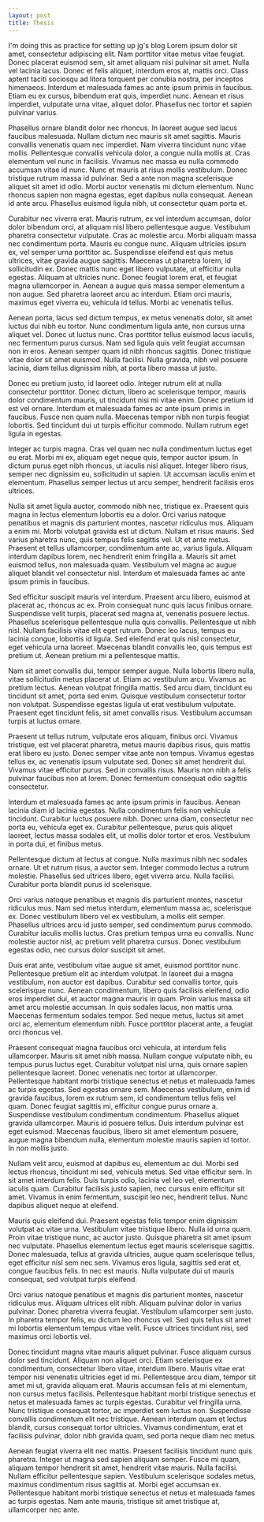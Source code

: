 ```yaml
---
layout: post
title: Thesis
---
```

I'm doing this as practice for setting up jg's blog
Lorem ipsum dolor sit amet, consectetur adipiscing elit. Nam porttitor vitae metus vitae feugiat. Donec placerat euismod sem, sit amet aliquam nisi pulvinar sit amet. Nulla vel lacinia lacus. Donec et felis aliquet, interdum eros at, mattis orci. Class aptent taciti sociosqu ad litora torquent per conubia nostra, per inceptos himenaeos. Interdum et malesuada fames ac ante ipsum primis in faucibus. Etiam eu ex cursus, bibendum erat quis, imperdiet nunc. Aenean et risus imperdiet, vulputate urna vitae, aliquet dolor. Phasellus nec tortor et sapien pulvinar varius.

Phasellus ornare blandit dolor nec rhoncus. In laoreet augue sed lacus faucibus malesuada. Nullam dictum nec mauris sit amet sagittis. Mauris convallis venenatis quam nec imperdiet. Nam viverra tincidunt nunc vitae mollis. Pellentesque convallis vehicula dolor, a congue nulla mollis at. Cras elementum vel nunc in facilisis. Vivamus nec massa eu nulla commodo accumsan vitae id nunc. Nunc et mauris at risus mollis vestibulum. Donec tristique rutrum massa id pulvinar. Sed a ante non magna scelerisque aliquet sit amet id odio. Morbi auctor venenatis mi dictum elementum. Nunc rhoncus sapien non magna egestas, eget dapibus nulla consequat. Aenean id ante arcu. Phasellus euismod ligula nibh, ut consectetur quam porta et.

Curabitur nec viverra erat. Mauris rutrum, ex vel interdum accumsan, dolor dolor bibendum orci, at aliquam nisl libero pellentesque augue. Vestibulum pharetra consectetur vulputate. Cras ac molestie arcu. Morbi aliquam massa nec condimentum porta. Mauris eu congue nunc. Aliquam ultricies ipsum ex, vel semper urna porttitor ac. Suspendisse eleifend est quis metus ultrices, vitae gravida augue sagittis. Maecenas ut pharetra lorem, id sollicitudin ex. Donec mattis nunc eget libero vulputate, ut efficitur nulla egestas. Aliquam at ultricies nunc. Donec feugiat lorem erat, et feugiat magna ullamcorper in. Aenean a augue quis massa semper elementum a non augue. Sed pharetra laoreet arcu ac interdum. Etiam orci mauris, maximus eget viverra eu, vehicula id tellus. Morbi ac venenatis tellus.

Aenean porta, lacus sed dictum tempus, ex metus venenatis dolor, sit amet luctus dui nibh eu tortor. Nunc condimentum ligula ante, non cursus urna aliquet vel. Donec ut luctus nunc. Cras porttitor tellus euismod lacus iaculis, nec fermentum purus cursus. Nam sed ligula quis velit feugiat accumsan non in eros. Aenean semper quam id nibh rhoncus sagittis. Donec tristique vitae dolor sit amet euismod. Nulla facilisi. Nulla gravida, nibh vel posuere lacinia, diam tellus dignissim nibh, at porta libero massa ut justo.

Donec eu pretium justo, id laoreet odio. Integer rutrum elit at nulla consectetur porttitor. Donec dictum, libero ac scelerisque tempor, mauris dolor condimentum mauris, ut tincidunt nisi mi vitae enim. Donec pretium id est vel ornare. Interdum et malesuada fames ac ante ipsum primis in faucibus. Fusce non quam nulla. Maecenas tempor nibh non turpis feugiat lobortis. Sed tincidunt dui ut turpis efficitur commodo. Nullam rutrum eget ligula in egestas.

Integer ac turpis magna. Cras vel quam nec nulla condimentum luctus eget eu erat. Morbi mi ex, aliquam eget neque quis, tempor auctor ipsum. In dictum purus eget nibh rhoncus, ut iaculis nisl aliquet. Integer libero risus, semper nec dignissim eu, sollicitudin ut sapien. Ut accumsan iaculis enim et elementum. Phasellus semper lectus ut arcu semper, hendrerit facilisis eros ultrices.

Nulla sit amet ligula auctor, commodo nibh nec, tristique ex. Praesent quis magna in lectus elementum lobortis eu a dolor. Orci varius natoque penatibus et magnis dis parturient montes, nascetur ridiculus mus. Aliquam a enim mi. Morbi volutpat gravida est ut dictum. Nullam et risus mauris. Sed varius pharetra nunc, quis tempus felis sagittis vel. Ut et ante metus. Praesent et tellus ullamcorper, condimentum ante ac, varius ligula. Aliquam interdum dapibus lorem, nec hendrerit enim fringilla a. Mauris sit amet euismod tellus, non malesuada quam. Vestibulum vel magna ac augue aliquet blandit vel consectetur nisl. Interdum et malesuada fames ac ante ipsum primis in faucibus.

Sed efficitur suscipit mauris vel interdum. Praesent arcu libero, euismod at placerat ac, rhoncus ac ex. Proin consequat nunc quis lacus finibus ornare. Suspendisse velit turpis, placerat sed magna at, venenatis posuere lectus. Phasellus scelerisque pellentesque nulla quis convallis. Pellentesque ut nibh nisl. Nullam facilisis vitae elit eget rutrum. Donec leo lacus, tempus eu lacinia congue, lobortis id ligula. Sed eleifend erat quis nisl consectetur, eget vehicula urna laoreet. Maecenas blandit convallis leo, quis tempus est pretium ut. Aenean pretium mi a pellentesque mattis.

Nam sit amet convallis dui, tempor semper augue. Nulla lobortis libero nulla, vitae sollicitudin metus placerat ut. Etiam ac vestibulum arcu. Vivamus ac pretium lectus. Aenean volutpat fringilla mattis. Sed arcu diam, tincidunt eu tincidunt sit amet, porta sed enim. Quisque vestibulum consectetur tortor non volutpat. Suspendisse egestas ligula ut erat vestibulum vulputate. Praesent eget tincidunt felis, sit amet convallis risus. Vestibulum accumsan turpis at luctus ornare.

Praesent ut tellus rutrum, vulputate eros aliquam, finibus orci. Vivamus tristique, est vel placerat pharetra, metus mauris dapibus risus, quis mattis erat libero eu justo. Donec semper vitae ante non tempus. Vivamus egestas tellus ex, ac venenatis ipsum vulputate sed. Donec sit amet hendrerit dui. Vivamus vitae efficitur purus. Sed in convallis risus. Mauris non nibh a felis pulvinar faucibus non at lorem. Donec fermentum consequat odio sagittis consectetur.

Interdum et malesuada fames ac ante ipsum primis in faucibus. Aenean lacinia diam id lacinia egestas. Nulla condimentum felis non vehicula tincidunt. Curabitur luctus posuere nibh. Donec urna diam, consectetur nec porta eu, vehicula eget ex. Curabitur pellentesque, purus quis aliquet laoreet, lectus massa sodales elit, ut mollis dolor tortor et eros. Vestibulum in porta dui, et finibus metus.

Pellentesque dictum at lectus at congue. Nulla maximus nibh nec sodales ornare. Ut et rutrum risus, a auctor sem. Integer commodo lectus a rutrum molestie. Phasellus sed ultrices libero, eget viverra arcu. Nulla facilisi. Curabitur porta blandit purus id scelerisque.

Orci varius natoque penatibus et magnis dis parturient montes, nascetur ridiculus mus. Nam sed metus interdum, elementum massa ac, scelerisque ex. Donec vestibulum libero vel ex vestibulum, a mollis elit semper. Phasellus ultrices arcu id justo semper, sed condimentum purus commodo. Curabitur iaculis mollis luctus. Cras pretium tempus urna eu convallis. Nunc molestie auctor nisl, ac pretium velit pharetra cursus. Donec vestibulum egestas odio, nec cursus dolor suscipit sit amet.

Duis erat ante, vestibulum vitae augue sit amet, euismod porttitor nunc. Pellentesque pretium elit ac interdum volutpat. In laoreet dui a magna vestibulum, non auctor est dapibus. Curabitur sed convallis tortor, quis scelerisque nunc. Aenean condimentum, libero quis facilisis eleifend, odio eros imperdiet dui, et auctor magna mauris in quam. Proin varius massa sit amet arcu molestie accumsan. In quis sodales lacus, non mattis urna. Maecenas fermentum sodales tempor. Sed neque metus, luctus sit amet orci ac, elementum elementum nibh. Fusce porttitor placerat ante, a feugiat orci rhoncus vel.

Praesent consequat magna faucibus orci vehicula, at interdum felis ullamcorper. Mauris sit amet nibh massa. Nullam congue vulputate nibh, eu tempus purus luctus eget. Curabitur volutpat nisl urna, quis ornare sapien pellentesque laoreet. Donec venenatis nec tortor at ullamcorper. Pellentesque habitant morbi tristique senectus et netus et malesuada fames ac turpis egestas. Sed egestas ornare sem. Maecenas vestibulum, enim id gravida faucibus, lorem ex rutrum sem, id condimentum tellus felis vel quam. Donec feugiat sagittis mi, efficitur congue purus ornare a. Suspendisse vestibulum condimentum condimentum. Phasellus aliquet gravida ullamcorper. Mauris id posuere tellus. Duis interdum pulvinar est eget euismod. Maecenas faucibus, libero sit amet elementum posuere, augue magna bibendum nulla, elementum molestie mauris sapien id tortor. In non mollis justo.

Nullam velit arcu, euismod at dapibus eu, elementum ac dui. Morbi sed lectus rhoncus, tincidunt mi sed, vehicula metus. Sed vitae efficitur sem. In sit amet interdum felis. Duis turpis odio, lacinia vel leo vel, elementum iaculis quam. Curabitur facilisis justo sapien, nec cursus enim efficitur sit amet. Vivamus in enim fermentum, suscipit leo nec, hendrerit tellus. Nunc dapibus aliquet neque at eleifend.

Mauris quis eleifend dui. Praesent egestas felis tempor enim dignissim volutpat ac vitae urna. Vestibulum vitae tristique libero. Nulla id urna quam. Proin vitae tristique nunc, ac auctor justo. Quisque pharetra sit amet ipsum nec vulputate. Phasellus elementum lectus eget mauris scelerisque sagittis. Donec malesuada, tellus at gravida ultricies, augue quam scelerisque tellus, eget efficitur nisl sem nec sem. Vivamus eros ligula, sagittis sed erat et, congue faucibus felis. In nec est mauris. Nulla vulputate dui ut mauris consequat, sed volutpat turpis eleifend.

Orci varius natoque penatibus et magnis dis parturient montes, nascetur ridiculus mus. Aliquam ultrices elit nibh. Aliquam pulvinar dolor in varius pulvinar. Donec pharetra viverra feugiat. Vestibulum ullamcorper sem justo. In pharetra tempor felis, eu dictum leo rhoncus vel. Sed quis tellus sit amet mi lobortis elementum tempus vitae velit. Fusce ultrices tincidunt nisi, sed maximus orci lobortis vel.

Donec tincidunt magna vitae mauris aliquet pulvinar. Fusce aliquam cursus dolor sed tincidunt. Aliquam non aliquet orci. Etiam scelerisque ex condimentum, consectetur libero vitae, interdum libero. Mauris vitae erat tempor nisi venenatis ultricies eget id mi. Pellentesque arcu diam, tempor sit amet mi ut, gravida aliquam erat. Mauris accumsan felis at mi elementum, non cursus metus facilisis. Pellentesque habitant morbi tristique senectus et netus et malesuada fames ac turpis egestas. Curabitur vel fringilla urna. Nunc tristique consequat tortor, ac imperdiet sem luctus non. Suspendisse convallis condimentum elit nec tristique. Aenean interdum quam et lectus blandit, cursus consequat tortor ultricies. Vivamus condimentum, erat et facilisis pulvinar, dolor nibh gravida quam, sed porta neque diam nec metus.

Aenean feugiat viverra elit nec mattis. Praesent facilisis tincidunt nunc quis pharetra. Integer ut magna sed sapien aliquam semper. Fusce mi quam, aliquam tempor hendrerit sit amet, hendrerit vitae mauris. Nulla facilisi. Nullam efficitur pellentesque sapien. Vestibulum scelerisque sodales metus, maximus condimentum risus sagittis at. Morbi eget accumsan ex. Pellentesque habitant morbi tristique senectus et netus et malesuada fames ac turpis egestas. Nam ante mauris, tristique sit amet tristique at, ullamcorper nec ante.
